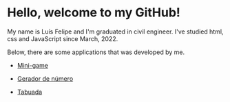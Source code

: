 # Hello, welcome to my GitHub!
My name is Luís Felipe and I'm graduated in civil engineer.
I've studied html, css and JavaScript since March, 2022.

Below, there are some applications that was developed by me.

- [Mini-game](https://devluisfelipe.github.io/practicing/mini-game-gw/index.html)

- [Gerador de número](https://devluisfelipe.github.io/practicing/ex-gerador_num/index.html)

- [Tabuada](https://devluisfelipe.github.io/practicing/ex2-tabuada/index.html)
